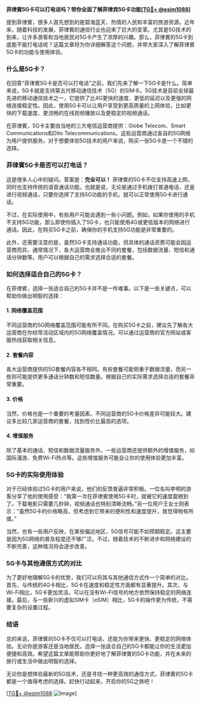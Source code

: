 **菲律賓5G卡可以打电话吗？带你全面了解菲律宾5G卡功能[[TG💪+ @esim1088](https://t.me/s/esim1088)]**

提到菲律賓，很多人首先想到的是碧海蓝天、热情的人民和丰富的旅游资源。近年来，随着科技的发展，菲律賓的通信行业也迎来了巨大的变革。尤其是5G技术的到来，让许多游客和当地居民对5G卡产生了浓厚的兴趣。那么，菲律賓的5G卡到底能不能打电话呢？这篇文章将为你详细解答这个问题，并带大家深入了解菲律賓5G卡的功能与使用体验。

### 什么是5G卡？

在回答“菲律賓5G卡是否可以打电话”之前，我们先来了解一下5G卡是什么。简单来说，5G卡就是支持第五代移动通信技术（5G）的SIM卡。5G技术是目前全球最先进的移动通信技术之一，它提供了比4G更快的速度、更低的延迟以及更强的网络连接稳定性。因此，使用5G卡可以让用户享受到更高质量的上网体验，比如更快的下载速度、更流畅的在线视频播放以及更稳定的视频通话。

在菲律賓，5G卡主要由当地的三大电信运营商提供：Globe Telecom、Smart Communications和Dito Telecommunications。这些运营商通过各自的5G网络为用户提供服务。对于想要体验5G技术的用户来说，购买一张5G卡是一个不错的选择。

### 菲律賓5G卡是否可以打电话？

这是很多人心中的疑问。答案是：**完全可以！** 菲律賓的5G卡不仅支持高速上网，同时也支持传统的语音通话功能。也就是说，无论是通过手机拨打普通电话，还是进行视频通话，只要你选择了支持5G功能的手机，就可以正常使用5G卡进行通话。

不过，在实际使用中，有些用户可能会遇到一些小问题。例如，如果你使用的手机不支持5G功能，那么即使你插入了5G卡，也只能使用4G或更低版本的网络进行通话。因此，在购买5G卡之前，确保你的手机支持5G功能是非常重要的。

此外，还需要注意的是，虽然5G卡支持通话功能，但具体的通话资费可能会因运营商而异。通常情况下，各大运营商会推出不同的套餐，包括数据流量、短信和通话分钟数等。用户可以根据自己的需求选择合适的套餐。

### 如何选择适合自己的5G卡？

在菲律賓，选择一张适合自己的5G卡并不是一件难事。以下是一些关键点，可以帮助你做出明智的选择：

#### 1. **网络覆盖范围**
   不同运营商的5G网络覆盖范围可能有所不同。在购买5G卡之前，建议先了解各大运营商在你经常活动区域内的5G网络覆盖情况。可以通过运营商的官方网站或客服热线获取相关信息。

#### 2. **套餐内容**
   各大运营商提供的5G套餐内容各不相同。有些套餐可能侧重于数据流量，而另一些则可能提供更多通话分钟数和短信数量。根据自己的实际需求选择合适的套餐非常重要。

#### 3. **价格**
   当然，价格也是一个重要的考量因素。不同运营商的5G卡价格差异可能较大。建议多比较几家运营商的套餐，找到性价比最高的选项。

#### 4. **增值服务**
   除了基本的通话、短信和数据流量服务外，一些运营商还提供额外的增值服务，如国际漫游、免费Wi-Fi热点等。这些增值服务可能会让你的使用体验更加丰富。

### 5G卡的实际使用体验

对于已经体验过5G卡的用户来说，他们的反馈普遍非常积极。一位名叫李明的游客分享了他的使用感受：“我第一次在菲律賓使用5G卡时，就被它的速度震撼到了。下载电影只需要几秒钟，视频通话也特别清晰流畅。”另一位用户王女士则表示：“虽然5G卡的价格略高，但考虑到它带来的便利性和速度提升，我觉得物有所值。”

当然，也有一些用户反映，在某些偏远地区，5G信号可能不如预期稳定。这主要是因为5G网络的普及程度还不够广泛。不过，随着技术的不断进步和网络建设的不断完善，这种情况将会逐步改善。

### 5G卡与其他通信方式的对比

为了更好地理解5G卡的优势，我们可以将其与其他通信方式作一个简单的对比。首先，与传统的4G卡相比，5G卡在速度和稳定性方面都有显著提升。其次，与Wi-Fi相比，5G卡更加灵活，可以在没有Wi-Fi信号的地方依然保持稳定的网络连接。最后，与一些新兴的虚拟SIM卡（eSIM）相比，5G卡的操作更为传统，不需要复杂的设置过程。

### 结语

总的来说，菲律賓的5G卡不仅可以打电话，还能为你带来更快、更稳定的网络体验。无论你是游客还是当地居民，选择一张适合自己的5G卡都能让你的生活更加便捷和高效。希望这篇文章能帮助你更好地了解菲律賓的5G卡功能，并在未来的旅行或生活中做出明智的选择。

无论你是想体验最新的5G技术，还是寻找一种更高效的通信方式，菲律賓的5G卡都是一个值得考虑的选择。赶快行动起来，开启你的5G之旅吧！

[[TG💪+ @esim1088](https://t.me/s/esim1088) ![Image](https://i.postimg.cc/4NQfJmqS/Snipaste-2025-05-13-00-14-12.png)]